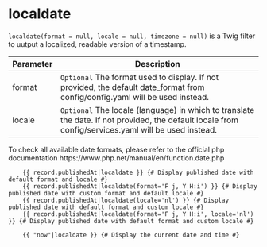 # localdate

`localdate(format = null, locale = null, timezone = null)` is a Twig filter to uutput a localized, readable version of a timestamp.

|Parameter	|Description
|---|---
|format	|`Optional` The format used to display. If not provided, the default date_format from config/config.yaml will be used instead.
|locale	|`Optional` The locale (language) in which to translate the date. If not provided, the default locale from config/services.yaml will be used instead.

<p class="tip">To check all available date formats, please refer to the official php documentation https://www.php.net/manual/en/function.date.php</p>

```twig
    {{ record.publishedAt|localdate }} {# Display published date with default format and locale #}
    {{ record.publishedAt|localdate(format='F j, Y H:i') }} {# Display published date with custom format and default locale #}
    {{ record.publishedAt|localdate(locale='nl') }} {# Display published date with default format and custom locale #}
    {{ record.publishedAt|localdate(format='F j, Y H:i', locale='nl') }} {# Display published date with default format and custom locale #}

    {{ "now"|localdate }} {# Display the current date and time #}
```
